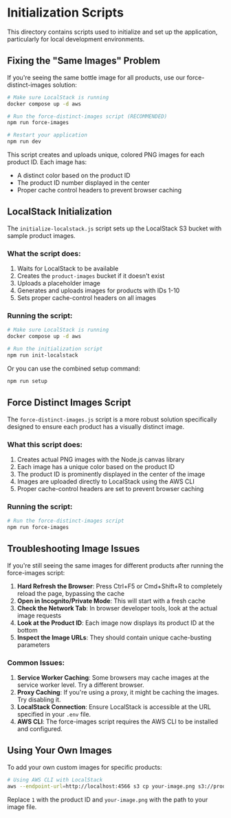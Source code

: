 # Initialization Scripts

This directory contains scripts used to initialize and set up the application, particularly for local development environments.

## Fixing the "Same Images" Problem

If you're seeing the same bottle image for all products, use our force-distinct-images solution:

```bash
# Make sure LocalStack is running
docker compose up -d aws

# Run the force-distinct-images script (RECOMMENDED)
npm run force-images

# Restart your application
npm run dev
```

This script creates and uploads unique, colored PNG images for each product ID. Each image has:
- A distinct color based on the product ID
- The product ID number displayed in the center
- Proper cache control headers to prevent browser caching

## LocalStack Initialization

The `initialize-localstack.js` script sets up the LocalStack S3 bucket with sample product images.

### What the script does:

1. Waits for LocalStack to be available
2. Creates the `product-images` bucket if it doesn't exist
3. Uploads a placeholder image
4. Generates and uploads images for products with IDs 1-10
5. Sets proper cache-control headers on all images

### Running the script:

```bash
# Make sure LocalStack is running
docker compose up -d aws

# Run the initialization script
npm run init-localstack
```

Or you can use the combined setup command:

```bash
npm run setup
```

## Force Distinct Images Script

The `force-distinct-images.js` script is a more robust solution specifically designed to ensure each product has a visually distinct image.

### What this script does:

1. Creates actual PNG images with the Node.js canvas library
2. Each image has a unique color based on the product ID 
3. The product ID is prominently displayed in the center of the image
4. Images are uploaded directly to LocalStack using the AWS CLI
5. Proper cache-control headers are set to prevent browser caching

### Running the script:

```bash
# Run the force-distinct-images script
npm run force-images
```

## Troubleshooting Image Issues

If you're still seeing the same images for different products after running the force-images script:

1. **Hard Refresh the Browser**: Press Ctrl+F5 or Cmd+Shift+R to completely reload the page, bypassing the cache
2. **Open in Incognito/Private Mode**: This will start with a fresh cache
3. **Check the Network Tab**: In browser developer tools, look at the actual image requests
4. **Look at the Product ID**: Each image now displays its product ID at the bottom
5. **Inspect the Image URLs**: They should contain unique cache-busting parameters

### Common Issues:

1. **Service Worker Caching**: Some browsers may cache images at the service worker level. Try a different browser.
2. **Proxy Caching**: If you're using a proxy, it might be caching the images. Try disabling it.
3. **LocalStack Connection**: Ensure LocalStack is accessible at the URL specified in your `.env` file.
4. **AWS CLI**: The force-images script requires the AWS CLI to be installed and configured.

## Using Your Own Images

To add your own custom images for specific products:

```bash
# Using AWS CLI with LocalStack
aws --endpoint-url=http://localhost:4566 s3 cp your-image.png s3://product-images/1/product.png
```

Replace `1` with the product ID and `your-image.png` with the path to your image file.
